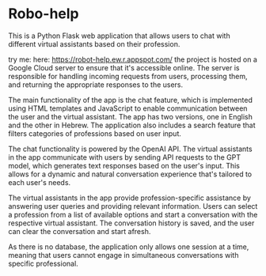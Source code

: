 # Robo-help
This is a Python Flask web application that allows users to chat with different virtual assistants based on their profession.

try me:
here: https://robot-help.ew.r.appspot.com/
the project is hosted on a Google Cloud server to ensure that it's accessible online.
The server is responsible for handling incoming requests from users, processing them, and returning the appropriate responses to the users.

The main functionality of the app is the chat feature, which is implemented using HTML templates and JavaScript to enable communication between the user and the virtual assistant. The app has two versions, one in English and the other in Hebrew.
The application also includes a search feature that filters categories of professions based on user input.

The chat functionality is powered by the OpenAI API.
The virtual assistants in the app communicate with users by sending API requests to the GPT model, which generates text responses based on the user's input. This allows for a dynamic and natural conversation experience that's tailored to each user's needs.

The virtual assistants in the app provide profession-specific assistance by answering user queries and providing relevant information. Users can select a profession from a list of available options and start a conversation with the respective virtual assistant. The conversation history is saved, and the user can clear the conversation and start afresh.

As there is no database, the application only allows one session at a time, meaning that users cannot engage in simultaneous conversations with specific professional.
